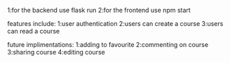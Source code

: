 1:for the backend use flask run
2:for the frontend use npm start

features include:
1:user authentication
2:users can create a course
3:users can read a course

future implimentations:
1:adding to favourite
2:commenting on course
3:sharing course
4:editing course
